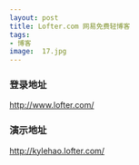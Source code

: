 ```yaml
---
layout: post
title: Lofter.com 网易免费轻博客
tags:
- 博客
image:  17.jpg
---
```



### 登录地址<br>
http://www.lofter.com/

### 演示地址<br>
http://kylehao.lofter.com/